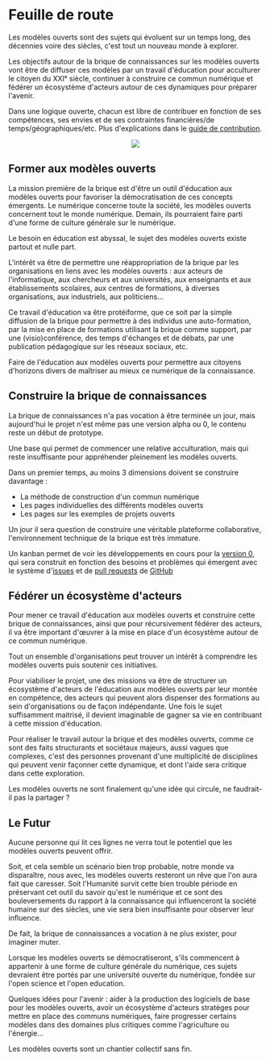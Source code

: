 # Feuille de route

Les modèles ouverts sont des sujets qui évoluent sur un temps long, des décennies voire des siècles,
c'est tout un nouveau monde à explorer.

Les objectifs autour de la brique de connaissances sur les modèles ouverts vont être de diffuser ces modèles 
par un travail d'éducation pour acculturer le citoyen du XXIᵉ siècle, continuer à construire ce commun
numérique et fédérer un écosystème d'acteurs autour de ces dynamiques pour préparer l'avenir.

Dans une logique ouverte, chacun est libre de contribuer en fonction de ses compétences, ses envies et
de ses contraintes financières/de temps/géographiques/etc. Plus d'explications dans le [guide de contribution](guide-contribution.md).

<p align="center" width="100%">
    <img src="https://raw.githubusercontent.com/Open-Models/Brique/main/images/roadmap.jpg">
</p>

## Former aux modèles ouverts

La mission première de la brique est d'être un outil d'éducation aux modèles ouverts pour favoriser
la démocratisation de ces concepts émergents. Le numérique concerne toute la société, les modèles ouverts concernent tout
le monde numérique. Demain, ils pourraient faire parti d'une forme de culture générale sur le numérique.

Le besoin en éducation est abyssal, le sujet des modèles ouverts existe partout et nulle part.

L'intérêt va être de permettre une réappropriation de la brique par les organisations en liens avec les modèles ouverts : aux acteurs de l'informatique, aux chercheurs et aux universités, aux enseignants et aux établissements scolaires, aux centres de formations, à diverses organisations, aux industriels, aux politiciens...

Ce travail d'éducation va être protéiforme, que ce soit par la simple diffusion de la brique pour permettre
à des individus une auto-formation, par la mise en place de formations utilisant la brique comme support,
par une (visio)conférence, des temps d'échanges et de débats, par une publication pédagogique sur les réseaux
sociaux, etc.

Faire de l'éducation aux modèles ouverts pour permettre aux citoyens d'horizons divers de maîtriser au mieux ce numérique de la connaissance.

## Construire la brique de connaissances

La brique de connaissances n'a pas vocation à être terminée un jour, mais aujourd'hui le projet n'est même pas une version
alpha ou 0, le contenu reste un début de prototype.

Une base qui permet de commencer une relative acculturation, mais qui reste insuffisante pour appréhender pleinement les modèles ouverts.

Dans un premier temps, au moins 3 dimensions doivent se construire davantage : 
- La méthode de construction d'un commun numérique
- Les pages individuelles des différents modèles ouverts
- Les pages sur les exemples de projets ouverts

Un jour il sera question de construire une véritable plateforme collaborative, l'environnement
technique de la brique est très immature.

Un kanban permet de voir les développements en cours pour la [version 0](https://github.com/Open-Models/Brique/projects/1), qui sera construit en fonction des besoins et problèmes qui émergent avec le système d'[issues](https://github.com/Open-Models/Brique/issues) et de [pull requests](https://github.com/Open-Models/Brique/pulls) de [GitHub](https://github.com/Open-Models/Brique)

## Fédérer un écosystème d'acteurs

Pour mener ce travail d'éducation aux modèles ouverts et construire cette brique de connaissances, ainsi que pour
récursivement fédérer des acteurs, il va être important d'œuvrer à la mise en place d'un écosystème autour
de ce commun numérique.

Tout un ensemble d'organisations peut trouver un intérêt à comprendre les modèles ouverts puis soutenir ces initiatives.

Pour viabiliser le projet, une des missions va être de structurer un écosystème d'acteurs de l'éducation aux modèles
ouverts par leur montée en compétence, des acteurs qui peuvent alors dispenser des formations au sein d'organisations ou de façon indépendante. Une fois le 
sujet suffisamment maitrisé, il devient imaginable de gagner sa vie en contribuant à cette mission d'éducation.

Pour réaliser le travail autour la brique et des modèles ouverts, comme ce sont des faits structurants et sociétaux majeurs, aussi vagues
que complexes, c'est des personnes provenant d'une multiplicité de disciplines qui peuvent venir façonner cette
dynamique, et dont l'aide sera critique dans cette exploration.

Les modèles ouverts ne sont finalement qu'une idée qui circule, ne faudrait-il pas la partager ?

## Le Futur

Aucune personne qui lit ces lignes ne verra tout le potentiel que les modèles ouverts peuvent offrir.

Soit, et cela semble un scénario bien trop probable, notre monde va disparaître, nous avec, les modèles ouverts resteront un rêve que l'on aura fait que caresser. Soit l'Humanité survit cette bien trouble période en préservant cet outil du savoir qu'est le numérique et ce sont des bouleversements du rapport à la connaissance qui influenceront la société humaine sur des siècles, une vie sera bien insuffisante pour observer leur influence.

De fait, la brique de connaissances a vocation à ne plus exister, pour imaginer muter.

Lorsque les modèles ouverts se démocratiseront, s'ils commencent à appartenir à une forme de culture générale du
numérique, ces sujets devraient être portés par une université ouverte du numérique, fondée sur l'open science et l'open education.

Quelques idées pour l'avenir : aider à la production des logiciels de base pour les modèles ouverts, avoir un écosystème
d'acteurs stratèges pour mettre en place des communs numériques, faire progresser certains modèles dans des domaines plus critiques 
comme l'agriculture ou l'énergie...

Les modèles ouverts sont un chantier collectif sans fin.
